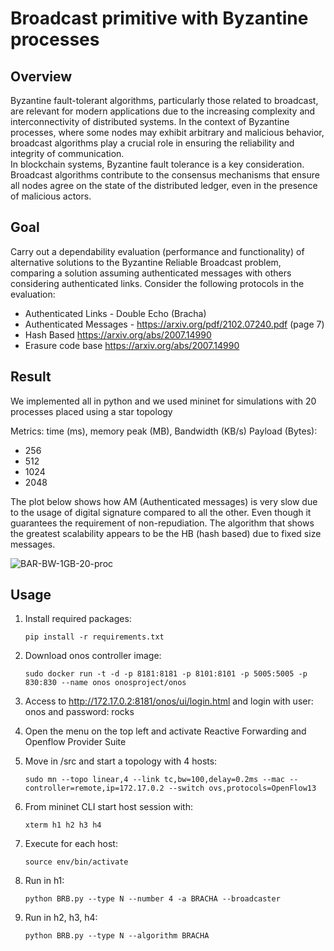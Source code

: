 # Broadcast primitive with Byzantine processes
## Overview
Byzantine fault-tolerant algorithms, particularly those related to broadcast, are relevant for modern applications due to the increasing complexity and interconnectivity of distributed systems. In the context of Byzantine processes, where some nodes may exhibit arbitrary and malicious behavior, broadcast algorithms play a crucial role in ensuring the reliability and integrity of communication. <br>
In blockchain systems, Byzantine fault tolerance is a key consideration. Broadcast algorithms contribute to the consensus mechanisms that ensure all nodes agree on the state of the distributed ledger, even in the presence of malicious actors.
## Goal
Carry out a dependability evaluation (performance and functionality) of alternative
solutions to the Byzantine Reliable Broadcast problem, comparing a solution
assuming authenticated messages with others considering authenticated links.
Consider the following protocols in the evaluation:
- Authenticated Links - Double Echo (Bracha)
- Authenticated Messages - https://arxiv.org/pdf/2102.07240.pdf (page 7)
- Hash Based https://arxiv.org/abs/2007.14990
- Erasure code base https://arxiv.org/abs/2007.14990
## Result
We implemented all in python and we used mininet for simulations with 20 processes placed using a star topology

Metrics: time (ms), memory peak (MB), Bandwidth (KB/s)
Payload (Bytes):
- 256
- 512
- 1024
- 2048

The plot below shows how AM (Authenticated messages) is very slow due to the usage of digital signature compared to all the other. Even though it guarantees the requirement of non-repudiation. The algorithm that shows the greatest scalability appears to be the HB (hash based) due to fixed size messages.

![BAR-BW-1GB-20-proc](https://github.com/GabrieleLerani/Distributed-System-Broadcast-primitive-with-Byzantine-process/assets/92364167/6f1557b5-ad56-4636-8fb1-6108c91c1d33)


## Usage
1) Install required packages:
	```shell
	pip install -r requirements.txt

2) Download onos controller image:
	```shell
	sudo docker run -t -d -p 8181:8181 -p 8101:8101 -p 5005:5005 -p 830:830 --name onos onosproject/onos

3) Access to http://172.17.0.2:8181/onos/ui/login.html and login with user: onos and password: rocks

4) Open the menu on the top left and activate Reactive Forwarding and Openflow Provider Suite

5) Move in  /src and start a topology with 4 hosts:
	```shell
	sudo mn --topo linear,4 --link tc,bw=100,delay=0.2ms --mac --controller=remote,ip=172.17.0.2 --switch ovs,protocols=OpenFlow13

6) From mininet CLI start host session with:
	```shell
	xterm h1 h2 h3 h4

7) Execute for each host:
	```shell
	source env/bin/activate

8) Run in h1:
	```shell
	python BRB.py --type N --number 4 -a BRACHA --broadcaster

9) Run in h2, h3, h4:
	```shell
	python BRB.py --type N --algorithm BRACHA
